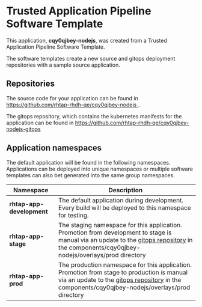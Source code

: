 # Trusted Application Pipeline Software Template

This application, **cqy0qjbey-nodejs**, was created from a Trusted Application Pipeline Software Template.

The software templates create a new source and gitops deployment repositories with a sample source application. 

## Repositories

The source code for your application can be found in [https://github.com/rhtap-rhdh-qe/cqy0qjbey-nodejs ](https://github.com/rhtap-rhdh-qe/cqy0qjbey-nodejs ).
 
The gitops repository, which contains the kubernetes manifests for the application can be found in 
[https://github.com/rhtap-rhdh-qe/cqy0qjbey-nodejs-gitops ](https://github.com/rhtap-rhdh-qe/cqy0qjbey-nodejs-gitops ) 

## Application namespaces 

The default application will be found in the following namespaces. Applications can be deployed into unique namespaces or multiple software templates can also bet generated into the same group namespaces.  

|  Namespace   |  Description   |  
| -------- | -------- |   
| **rhtap-app-development** | The default application during development. Every build will be deployed to this namespace for testing. | 
| **rhtap-app-stage** | The staging namespace for this application. Promotion from development to stage is manual via an update to the [gitops repository](https://github.com/rhtap-rhdh-qe/cqy0qjbey-nodejs-gitops ) in the components/cqy0qjbey-nodejs/overlays/prod directory |  
| **rhtap-app-prod** | The production namespace for this application. Promotion from stage to production is manual via an update to the [gitops repository](https://github.com/rhtap-rhdh-qe/cqy0qjbey-nodejs-gitops ) in the components/cqy0qjbey-nodejs/overlays/prod directory | 